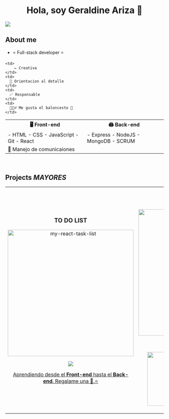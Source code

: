 <div align="center">
<h1 align="center">Hola, soy Geraldine Ariza 👋</h1>
</div>
<img src="https://github.com/GeralAriza12/GeralAriza12/assets/116414042/f3601a90-4472-4aea-bed8-8c8d8f158ae4">


## About me

- ⭐ Full-stack developer ⭐
<table align="center">
<tr>
    <th>🖥️ Front-end</th>
    <th>🖨️ Back-end</th>
</tr>
<tr>
    <td width="50%">
        - HTML
        - CSS
        - JavaScript
        - Git
        - React 
    </td>
    <td>
        - Express
        - NodeJS 
        - MongoDB
        - SCRUM
    </td>
</tr>
<tr colspan="2">
    <td>
       🎥 Manejo de comunicaiones  
    </td>
</tr>
<tr>

    <td>
        ✏️ Creativa 
    </td>
    <td>
      🎀 Orientacion al detalle    
    </td>
    <td>
      ✅ Responsable  
    </td>
    <td>
      ⛹🏾‍♂️ Me gusta el baloncesto 🧡  
    </td>
</tr>
</table>

<br>

## Projects *MAYORES*
<table align="center">
<tr>
<td width="50%">
<h3 align="center">TO DO LIST</h3>
<div align="center">

<a href="https://github.com/GeralAriza12/my-react-task-list/tree/review-3/" target="_blank">
<vp url="https://www.linkedin.com/posts/geraldine-ariza-perez_programaciaejn-activity-7136159939558850560-gNYz?utm_source=share&utm_medium=member_desktop"></vp>
<img src="https://github.com/GeralAriza12/GeralAriza12/assets/116414042/854a9ecb-be3d-46ac-98e4-84623b93adca" width="400" alt="my-react-task-list"></a>

<p>
<a href="https://github.com/GeralAriza12/my-react-task-list/tree/review-3/" target="_blank">
<img src="https://img.shields.io/badge/C%C3%93DIGO-000?style=for-the-badge&logo=github&logoColor=whit4">
</p>
<p>Aprendiendo desde el <strong>Front-end</strong> hasta el <strong>Back-end</strong>. Regalame una 🌟.⭐</p>
</div>
                                                                                      
</td>  

<td width="50%">

<h3 align="center">SHOPI</h3>
<div align="center">

<a href="https://github.com/GeralAriza12/Shopi_Sachets" target="_blank">
<img src="https://github.com/GeralAriza12/GeralAriza12/assets/116414042/28d6fdfc-6c58-4142-bc43-bc0571f5c84f" width="400" alt="Shopi_Sachets"></a>

<p>
<a href="https://github.com/GeralAriza12/Shopi_Sachets" target="_blank">
<img src="https://img.shields.io/badge/C%C3%93DIGO-000?style=for-the-badge&logo=github&logoColor=whit4>
</p>
<p><strong>⚙️EN PRODUCCIÓN ⚙️</strong></p>
</div>
                                                                                      
</td> 

</table>                                                                                 
</div>

<br>

### ⚙️ &nbsp;GitHub Analytics

<p align="center">
<a href="https://github.com/GeralAriza12">
  <img height="170em" src="https://github-readme-stats-eight-theta.vercel.app/api?username=GeralAriza12&show_icons=true&theme=algolia&include_all_commits=true&count_private=true"/>
  <img height="170em" src="https://github-readme-stats-eight-theta.vercel.app/api/top-langs/?username=GeralAriza12&layout=compact&langs_count=8&theme=algolia"/>
</a>
</p>
